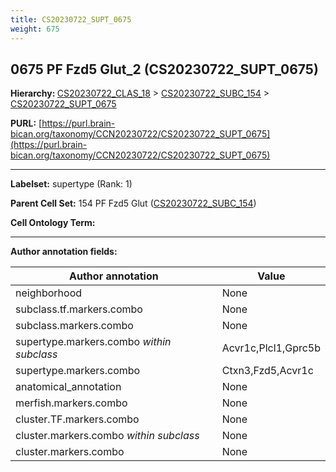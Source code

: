 ```yaml
---
title: CS20230722_SUPT_0675
weight: 675
---
```

## 0675 PF Fzd5 Glut_2 (CS20230722_SUPT_0675)
<b>Hierarchy: </b>
[CS20230722_CLAS_18](../CS20230722_CLAS_18) >
[CS20230722_SUBC_154](../CS20230722_SUBC_154) >
[CS20230722_SUPT_0675](../CS20230722_SUPT_0675)

**PURL:** [https://purl.brain-bican.org/taxonomy/CCN20230722/CS20230722_SUPT_0675](https://purl.brain-bican.org/taxonomy/CCN20230722/CS20230722_SUPT_0675)

---


**Labelset:** supertype (Rank: 1)

**Parent Cell Set:** 154 PF Fzd5 Glut ([CS20230722_SUBC_154](../CS20230722_SUBC_154))



**Cell Ontology Term:** 

[MARKER GENES.]: #


---

[TRANSFERRED ANNOTATIONS.]: #


[AUTHOR ANNOTATION FIELDS.]: #


**Author annotation fields:**

| Author annotation | Value |
|-------------------|-------|
|neighborhood|None|
|subclass.tf.markers.combo|None|
|subclass.markers.combo|None|
|supertype.markers.combo _within subclass_|Acvr1c,Plcl1,Gprc5b|
|supertype.markers.combo|Ctxn3,Fzd5,Acvr1c|
|anatomical_annotation|None|
|merfish.markers.combo|None|
|cluster.TF.markers.combo|None|
|cluster.markers.combo _within subclass_|None|
|cluster.markers.combo|None|
